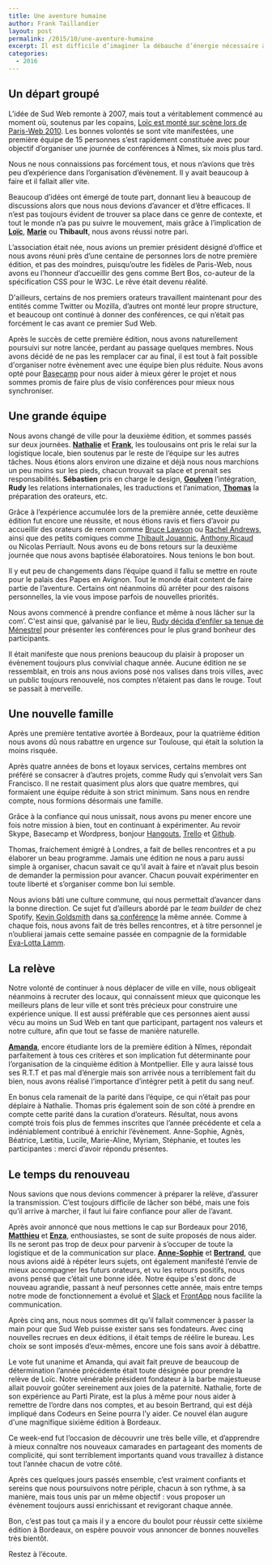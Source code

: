 ```yaml
---
title: Une aventure humaine
author: Frank Taillandier
layout: post
permalink: /2015/10/une-aventure-humaine
excerpt: Il est difficile d’imaginer la débauche d’énergie nécessaire à l’organisation de deux journées revigorantes. De retour d’un week-end bordelais, qui marque le début d’une nouvelle ère, j’ai eu envie de revenir sur la formidable aventure humaine que nous vivons depuis cinq ans.
categories:
  - 2016
---
```


## Un départ groupé

L’idée de Sud Web remonte à 2007, mais tout a véritablement commencé au moment où, soutenus par les copains, [Loïc est monté sur scène lors de Paris-Web 2010](http://sudweb.fr/intervention-parisweb2010.mp4). Les bonnes volontés se sont vite manifestées, une première équipe de 15 personnes s’est rapidement constituée avec pour objectif d’organiser une journée de conférences à Nîmes, six mois plus tard.

Nous ne nous connaissions pas forcément tous, et nous n’avions que très peu d’expérience dans l’organisation d’évènement. Il y avait beaucoup à faire et il fallait aller vite. 

Beaucoup d’idées ont émergé de toute part, donnant lieu à beaucoup de discussions alors que nous nous devions d’avancer et d’être efficaces. Il n’est pas toujours évident de trouver sa place dans ce genre de contexte, et tout le monde n’a pas pu suivre le mouvement, mais grâce à l’implication de [**Loïc**](http://loic.mathaud.fr/ "Loïc Mathaud"), [**Marie**](http://marie-alhomme.com/ "Marie Alhomme") ou **Thibault**, nous avons réussi notre pari. 

L’association était née, nous avions un premier président désigné d’office et nous avons réuni près d’une centaine de personnes lors de notre première édition, et pas des moindres, puisqu’outre les fidèles de Paris-Web, nous avons eu l’honneur d’accueillir des gens comme Bert Bos, co-auteur de la spécification CSS pour le W3C. Le rêve était devenu réalité.

D'ailleurs, certains de nos premiers orateurs  travaillent maintenant pour des entités comme Twitter ou Mozilla, d’autres ont monté leur propre structure, et beaucoup ont continué à donner des conférences, ce qui n’était pas forcément le cas avant ce premier Sud Web.

Après le succès de cette première édition, nous avons naturellement poursuivi sur notre lancée, perdant au passage quelques membres. Nous avons décidé de ne pas les remplacer car au final, il est tout à fait possible d'organiser notre évènement avec une équipe bien plus réduite. Nous avons opté pour [Basecamp](https://basecamp.com/) pour nous aider à mieux gérer le projet et nous sommes promis de faire plus de visio conférences pour mieux nous synchroniser.

## Une grande équipe

Nous avons changé de ville pour la deuxième édition, et sommes passés sur deux journées. [**Nathalie**](https://twitter.com/nrosenberg "Nathalie Rosenberg") et [**Frank**](https://twitter.com/DirtyF "Frank Taillandier"), les toulousains ont pris le relai sur la logistique locale, bien soutenus par le reste de l’équipe sur les autres tâches. Nous étions alors environ une dizaine et déjà nous nous marchions un peu moins sur les pieds, chacun trouvait sa place et prenait ses responsabilités. **Sébastien** pris en charge le design, [**Goulven**](https://twitter.com/goulvench "Goulven Champenois") l’intégration, **Rudy** les relations internationales, les traductions et l’animation, [**Thomas**](https://twitter.com/oncletom "Thomas Parisot") la préparation des orateurs, etc.

Grâce à l’expérience accumulée lors de la première année, cette deuxième édition fut encore une réussite, et nous étions ravis et fiers d’avoir pu accueillir des orateurs de renom comme [Bruce Lawson](https://twitter.com/brucel) ou [Rachel Andrews](https://twitter.com/rachelandrew), ainsi que des petits comiques comme [Thibault Jouannic](https://twitter.com/thibaultj), [Anthony Ricaud](https://twitter.com/rik24d) ou Nicolas Perriault. Nous avons eu de bons retours sur la deuxième journée que nous avons baptisée élaboratoires. Nous tenions le bon bout.

Il y eut peu de changements dans l’équipe quand il fallu se mettre en route pour le palais des Papes en Avignon. Tout le monde était content de faire partie de l’aventure. Certains ont néanmoins dû arrêter pour des raisons personnelles, la vie vous impose parfois de nouvelles priorités.

Nous avons commencé à prendre confiance et même à nous lâcher sur la com’. C'est ainsi que, galvanisé par le lieu,  [Rudy décida d’enfiler sa tenue de Ménestrel](https://www.youtube.com/watch?v=igLQQI2zU4c) pour présenter les conférences pour le plus grand bonheur des participants. 

Il était manifeste que nous prenions beaucoup du plaisir à proposer un évènement toujours plus convivial chaque année. Aucune édition ne se ressemblait, en trois ans nous avions posé nos valises dans trois villes, avec un public toujours renouvelé, nos comptes n’étaient pas dans le rouge. Tout se passait à merveille.

## Une nouvelle famille

Après une première tentative avortée à Bordeaux, pour la quatrième édition nous avons dû nous rabattre en urgence sur Toulouse, qui était la solution la moins risquée.

Après quatre années de bons et loyaux services, certains membres ont préféré se consacrer à d’autres projets, comme Rudy qui s’envolait vers San Francisco. Il ne restait quasiment plus alors que quatre membres, qui formaient une équipe réduite à son strict minimum. Sans nous en rendre compte, nous formions désormais une famille.

Grâce à la confiance qui nous unissait, nous avons pu mener encore une fois notre mission à bien, tout en continuant à expérimenter. Au revoir Skype, Basecamp et Wordpress, bonjour [Hangouts](https://hangouts.google.com/), [Trello](https://trello.com/) et [Github](https://github.com/).

Thomas, fraichement émigré à Londres, a fait de belles rencontres et a pu élaborer un beau programme. Jamais une édition ne nous a paru aussi simple à organiser, chacun savait ce qu’il avait à faire et n’avait plus besoin de demander la permission pour avancer. Chacun pouvait expérimenter en toute liberté et s’organiser comme bon lui semble.

Nous avions bâti une culture commune, qui nous permettait d’avancer dans la bonne direction. Ce sujet fut d’ailleurs abordé par le *team builder* de chez Spotify, [Kevin Goldsmith](https://twitter.com/KevinGoldsmith) dans [sa conférence](https://vimeo.com/album/2988975/video/102774091) la même année. Comme à chaque fois, nous avons fait de très belles rencontres, et à titre personnel je n’oublierai jamais cette semaine passée en compagnie de la formidable [Eva-Lotta Lamm](https://twitter.com/evalottchen).

## La relève

Notre volonté de continuer à nous déplacer de ville en ville, nous obligeait néanmoins à recruter des locaux, qui connaissent mieux que quiconque les meilleurs plans de leur ville et sont très précieux pour construire une expérience unique. Il est aussi préférable que ces personnes aient aussi vécu au moins un Sud Web en tant que participant, partagent nos valeurs et notre culture, afin que tout se fasse de manière naturelle.

[**Amanda**](https://twitter.com/MartinezAmandaa "Amanda Martinez"), encore étudiante lors de la première édition à Nîmes, répondait parfaitement à tous ces critères et son implication fut déterminante pour l’organisation de la cinquième édition à Montpellier. Elle y aura laissé tous ses R.T.T et pas mal d’énergie mais son arrivée nous a terriblement fait du bien, nous avons réalisé l’importance d’intégrer petit à petit du sang neuf.

En bonus cela ramenait de la parité dans l’équipe, ce qui n’était pas pour déplaire à Nathalie. Thomas pris également soin de son côté à prendre en compte cette parité dans la curation d’orateurs. Résultat, nous avons compté trois fois plus de femmes inscrites que l’année précédente et cela a indéniablement contribué à enrichir l’évènement. Anne-Sophie, Agnès, Béatrice, Lætitia, Lucile, Marie-Aline, Myriam, Stéphanie, et toutes les participantes : merci d’avoir répondu présentes.

## Le temps du renouveau

Nous savions que nous devions commencer à préparer la relève, d’assurer la transmission. C’est toujours difficile de lâcher son bébé, mais une fois qu’il arrive à marcher, il faut lui faire confiance pour aller de l’avant.

Après avoir annoncé que nous mettions le cap sur Bordeaux pour 2016, [**Matthieu**](https://twitter.com/Twikito "Matthieu Bué") et [**Enza**](https://twitter.com/zizae "Enza Chaffron"), enthousiastes, se sont de suite proposés de nous aider. Ils ne seront pas trop de deux pour parvenir à s’occuper de toute la logistique et de la communication sur place. [**Anne-Sophie**](https://twitter.com/annso_ "Anne-sophie Tranchet") et [**Bertrand**](https://twitter.com/bertrandkeller "Bertrand Keller"), que nous avions aidé à répéter leurs sujets, ont également manifesté l’envie de mieux accompagner les futurs orateurs, et vu les retours positifs, nous avons pensé que c’était une bonne idée. Notre équipe s'est donc de nouveau agrandie, passant à neuf personnes cette année, mais entre temps notre mode de fonctionnement a évolué et [Slack](https://slack.com/) et [FrontApp](https://frontapp.com/) nous facilite la communication.

Après cinq ans, nous nous sommes dit qu’il fallait commencer à passer la main pour que Sud Web puisse exister sans ses fondateurs. Avec cinq nouvelles recrues en deux éditions, il était temps de réélire le bureau. Les choix se sont imposés d’eux-mêmes, encore une fois sans avoir à débattre.

Le vote fut unanime et Amanda, qui avait fait preuve de beaucoup de détermination l’année précédente était toute désignée pour prendre la relève de Loïc. Notre vénérable président fondateur à la barbe majestueuse allait pouvoir goûter sereinement aux joies de la paternité. Nathalie, forte de son expérience au Parti Pirate, est la plus à même pour nous aider à remettre de l’ordre dans nos comptes, et au besoin Bertrand, qui est déjà impliqué dans Codeurs en Seine pourra l’y aider. Ce nouvel élan augure d'une magnifique sixième édition à Bordeaux.

Ce week-end fut l’occasion de découvrir une très belle ville, et d’apprendre à mieux connaître nos nouveaux camarades en partageant des moments de complicité, qui sont terriblement importants quand vous travaillez à distance tout l’année chacun de votre côté.

Après ces quelques jours passés ensemble, c’est vraiment confiants et sereins que nous poursuivons notre périple, chacun  à son rythme, à sa manière, mais tous unis par un même objectif : vous proposer un évènement toujours aussi enrichissant et revigorant chaque année. 

Bon, c’est pas tout ça mais il y a encore du boulot pour réussir cette sixième édition à Bordeaux, on espère pouvoir vous annoncer de bonnes nouvelles très bientôt.

Restez à l’écoute.
